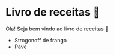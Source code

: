 # Livro de receitas :book:

Ola! Seja bem vindo ao livro de receitas :man_with_gua_pi_mao:

- Strogonoff de frango
- Pave
